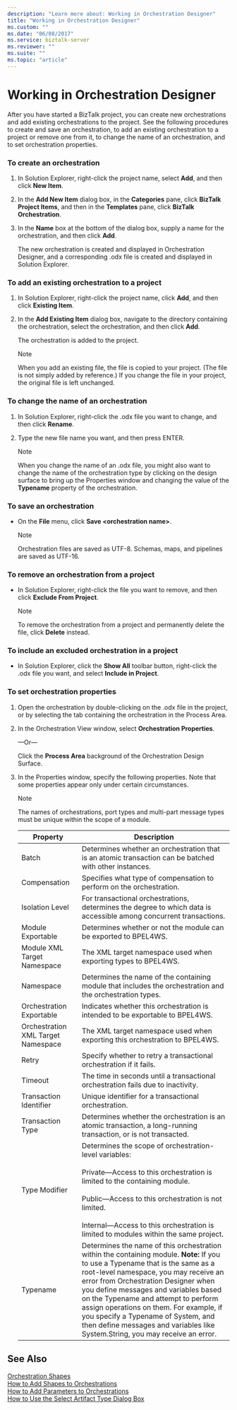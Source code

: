 ```yaml
---
description: "Learn more about: Working in Orchestration Designer"
title: "Working in Orchestration Designer"
ms.custom: ""
ms.date: "06/08/2017"
ms.service: biztalk-server
ms.reviewer: ""
ms.suite: ""
ms.topic: "article"
---
```

# Working in Orchestration Designer
After you have started a BizTalk project, you can create new orchestrations and add existing orchestrations to the project. See the following procedures to create and save an orchestration, to add an existing orchestration to a project or remove one from it, to change the name of an orchestration, and to set orchestration properties.  
  
### To create an orchestration  
  
1.  In Solution Explorer, right-click the project name, select **Add**, and then click **New Item**.  
  
2.  In the **Add New Item** dialog box, in the **Categories** pane, click **BizTalk Project Items**, and then in the **Templates** pane, click **BizTalk Orchestration**.  
  
3.  In the **Name** box at the bottom of the dialog box, supply a name for the orchestration, and then click **Add**.  
  
     The new orchestration is created and displayed in Orchestration Designer, and a corresponding .odx file is created and displayed in Solution Explorer.  
  
### To add an existing orchestration to a project  
  
1.  In Solution Explorer, right-click the project name, click **Add**, and then click **Existing Item**.  
  
2.  In the **Add Existing Item** dialog box, navigate to the directory containing the orchestration, select the orchestration, and then click **Add**.  
  
     The orchestration is added to the project.  
  
    > [!NOTE]
    >  When you add an existing file, the file is copied to your project. (The file is not simply added by reference.) If you change the file in your project, the original file is left unchanged.  
  
### To change the name of an orchestration  
  
1.  In Solution Explorer, right-click the .odx file you want to change, and then click **Rename**.  
  
2.  Type the new file name you want, and then press ENTER.  
  
    > [!NOTE]
    >  When you change the name of an .odx file, you might also want to change the name of the orchestration type by clicking on the design surface to bring up the Properties window and changing the value of the **Typename** property of the orchestration.  
  
### To save an orchestration  
  
-   On the **File** menu, click **Save \<orchestration name\>**.  
  
    > [!NOTE]
    >  Orchestration files are saved as UTF-8.  Schemas, maps, and pipelines are saved as UTF-16.  
  
### To remove an orchestration from a project  
  
-   In Solution Explorer, right-click the file you want to remove, and then click **Exclude From Project**.  
  
    > [!NOTE]
    >  To remove the orchestration from a project and permanently delete the file, click **Delete** instead.  
  
### To include an excluded orchestration in a project  
  
-   In Solution Explorer, click the **Show All** toolbar button, right-click the .odx file you want, and select **Include in Project**.  
  
### To set orchestration properties  
  
1.  Open the orchestration by double-clicking on the .odx file in the project, or by selecting the tab containing the orchestration in the Process Area.  
  
2.  In the Orchestration View window, select **Orchestration Properties**.  
  
     —Or—  
  
     Click the **Process Area** background of the Orchestration Design Surface.  
  
3.  In the Properties window, specify the following properties. Note that some properties appear only under certain circumstances.  
  
    > [!NOTE]
    >  The names of orchestrations, port types and multi-part message types must be unique within the scope of a module.  
  
    |Property|Description|  
    |--------------|-----------------|  
    |Batch|Determines whether an orchestration that is an atomic transaction can be batched with other instances.|  
    |Compensation|Specifies what type of compensation to perform on the orchestration.|  
    |Isolation Level|For transactional orchestrations, determines the degree to which data is accessible among concurrent transactions.|  
    |Module Exportable|Determines whether or not the module can be exported to BPEL4WS.|  
    |Module XML Target Namespace|The XML target namespace used when exporting types to BPEL4WS.|  
    |Namespace|Determines the name of the containing module that includes the orchestration and the orchestration types.|  
    |Orchestration Exportable|Indicates whether this orchestration is intended to be exportable to BPEL4WS.|  
    |Orchestration XML Target Namespace|The XML target namespace used when exporting this orchestration to BPEL4WS.|  
    |Retry|Specify whether to retry a transactional orchestration if it fails.|  
    |Timeout|The time in seconds until a transactional orchestration fails due to inactivity.|  
    |Transaction Identifier|Unique identifier for a transactional orchestration.|  
    |Transaction Type|Determines whether the orchestration is an atomic transaction, a long-running transaction, or is not transacted.|  
    |Type Modifier|Determines the scope of orchestration-level variables:<br /><br /> Private—Access to this orchestration is limited to the containing module.<br /><br /> Public—Access to this orchestration is not limited.<br /><br /> Internal—Access to this orchestration is limited to modules within the same project.|  
    |Typename|Determines the name of this orchestration within the containing module. **Note:**  If you to use a Typename that is the same as a root-level namespace, you may receive an error from Orchestration Designer when you define messages and variables based on the Typename and attempt to perform assign operations on them. For example, if you specify a Typename of System, and then define messages and variables like System.String, you may receive an error.|  
  
## See Also  
 [Orchestration Shapes](../core/orchestration-shapes.md)   
 [How to Add Shapes to Orchestrations](../core/how-to-add-shapes-to-orchestrations.md)   
 [How to Add Parameters to Orchestrations](../core/how-to-add-parameters-to-orchestrations.md)   
 [How to Use the Select Artifact Type Dialog Box](../core/how-to-use-the-select-artifact-type-dialog-box.md)
